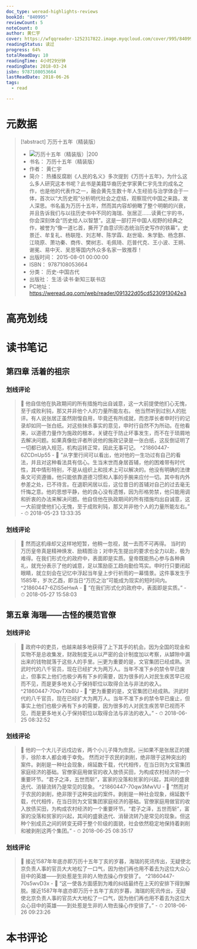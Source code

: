```yaml
---
doc_type: weread-highlights-reviews
bookId: "840995"
reviewCount: 5
noteCount: 0
author: 黄仁宇
cover: https://wfqqreader-1252317822.image.myqcloud.com/cover/995/840995/t7_840995.jpg
readingStatus: 读过
progress: 64%
totalReadDay: 10
readingTime: 4小时29分钟
readingDate: 2018-03-24
isbn: 9787108053664
lastReadDate: 2018-06-26
tags:
  - read

---
```

# 元数据
> [!abstract] 万历十五年（精装版）
> - ![ 万历十五年（精装版）|200](https://wfqqreader-1252317822.image.myqcloud.com/cover/995/840995/t7_840995.jpg)
> - 书名： 万历十五年（精装版）
> - 作者： 黄仁宇
> - 简介： 热播反腐剧《人民的名义》多次提到《万历十五年》，为什么这么多人研究这本书呢？此书是美籍华裔历史学家黄仁宇先生的成名之作，也是他的代表作之一，融会黄先生数十年人生经验与治学体会于一体，首次以“大历史观”分析明代社会之症结，观察现代中国之来路，发人深思。书名虽为万历十五年，然而其内容却俯瞰了整个明朝的兴衰，并且告诉我们与以往历史书中不同的海瑞、张居正……读黄仁宇的书，你会深刻体会“历史给人以智慧”。这是一部打开中国人视野的经典之作，被誉为“像一道匕首，撕开了由意识形态统治历史写作的铁幕”。史景迁、牟复礼、杨联陞、刘志琴、陈学霖、赵世瑜、朱学勤、杨念群、江晓原、萧功秦、商传、樊树志、毛佩琦、厄普代克、王小波、王朔、谢冕、易中天、吴思等国内外众多名家一致推荐！
> - 出版时间： 2015-08-01 00:00:00
> - ISBN： 9787108053664
> - 分类： 历史-中国古代
> - 出版社： 生活·读书·新知三联书店
> - PC地址：https://weread.qq.com/web/reader/091322d05cd5230913042e3

# 高亮划线

# 读书笔记

## 第四章 活着的祖宗

### 划线评论
> 📌 他自信他在执政期间的所有措施均出自诚意，这一大前提使他扪心无愧，至于成败利钝，那又并非他个人的力量所能左右。
他当然听到过别人的批评。有人说张居正虽然刚愎自用，毕竟还有所成就，而忠厚长者申时行的记录却如同一张白纸。对这些抹杀事实的意见，申时行自然不为所动。在他看来，以道德力量作为施政的根本，关键在于防止坏事发生，而不在于琐屑地去解决问题。如果真像批评者所说他的施政记录是一张白纸，这反倒证明了一切都已纳入规范，机构运转正常，因此无事可记。  ^21860447-6ZCDnUp55
    - 💭 “从字里行间可以看出，他对他的一生功过有自己的看法，并且对这种看法具有信心。生当末世而身居首辅，他的困难带有时代性，其中情形特别，不是从组织上和技术上可以解决的。他没有明确的法律条文可资遵循，他只能依靠道德习惯和人事的手腕来应付一切。其中有内外参差之处，已不待言。在退职闲居以后，这位昔日的首辅对自己的过去毫无忏悔之意。他的思想平静，他的良心没有遗憾，因为形格势禁，他只能用调和折衷的办法来解决问题。他自信他在执政期间的所有措施均出自诚意，这一大前提使他扪心无愧，至于成败利钝，那又并非他个人的力量所能左右。”
    - ⏱ 2018-05-23 13:33:35

### 划线评论
> 📌 然而这机缘却又这样地短暂，他稍一忽视，就一去而不可再得。
当时的万历皇帝真是精神焕发、励精图治；对申先生提出的要求也全力以赴，极为难得。在我们形式化的政府中，表面即是实质。皇帝既能热心参与各种典礼，就充分表示了他的诚意，足以策励臣工趋向勤俭笃实。申时行只要闭起眼睛，就立刻会在记忆中浮起当年皇上步行祈雨的一幕情景。这件事发生于1585年，岁次乙酉，即当日“万历之治”可能成为现实的短时间内。  ^21860447-6ZIS5eHwA
    - 💭 “在我们形式化的政府中，表面即是实质。”
    - ⏱ 2018-05-27 15:58:03
   
## 第五章 海瑞——古怪的模范官僚

### 划线评论
> 📌 政府中的吏员，也越来越多地获得了上下其手的机会。因为全国的现金和实物不是总收集发，财政制度无从以严密的会计制度加以考察，从罅隙中漏出来的钱物就落于这些人的手里。￼更为重要的是，文官集团已经成熟。洪武时代的八千官员，现在已经扩大为两万人。当年不准下乡的禁令早已废止，但事实上他们也极少再有下乡的需要，因为很多的人对民生疾苦早已视而不见，而是更多地关心于保持职位以取得合法与非法的收入。  ^21860447-70qvTXbBU
    - 💭 “更为重要的是，文官集团已经成熟。洪武时代的八千官员，现在已经扩大为两万人。当年不准下乡的禁令早已废止，但事实上他们也极少再有下乡的需要，因为很多的人对民生疾苦早已视而不见，而是更多地关心于保持职位以取得合法与非法的收入。”
    - ⏱ 2018-06-25 08:32:52

### 划线评论
> 📌 他的一个大儿子远戍边省，两个小儿子降为庶民。￼如果不是张居正的援手，徐阶本人都会难于幸免。
然而对于农民的剥削，绝非限于这种突出的案件。剥削是一种社会现象，绵延数千载，代代相传，在当日则为文官集团家庭经济的基础。官僚家庭用做官的收入放债买田，为构成农村经济的一个重要环节。“君子之泽，五世而斩”，富家的没落和贫家的兴起，其间的盛衰迭代、消替流转乃是常见的现象。  ^21860447-70qw3MwVU
    - 💭 “然而对于农民的剥削，绝非限于这种突出的案件。剥削是一种社会现象，绵延数千载，代代相传，在当日则为文官集团家庭经济的基础。官僚家庭用做官的收入放债买田，为构成农村经济的一个重要环节。“君子之泽，五世而斩”，富家的没落和贫家的兴起，其间的盛衰迭代、消替流转乃是常见的现象。但这种个别成员之间的转变无碍于整个阶级的面貌，社会依然稳定地保持着剥削和被剥削这两个集团。”
    - ⏱ 2018-06-25 08:35:17

### 划线评论
> 📌 接近1587年年底亦即万历十五年丁亥的岁暮，海瑞的死讯传出，无疑使北京负责人事的官员大大地松了一口气，因为他们再也用不着去为这位大众心目中的英雄——到处惹是生非的人物去操心作安排了。  ^21860447-70s5wvD3x
    - 💭 “这一使各方面感到为难的纠结最终在上天的安排下得到解脱。接近1587年年底亦即万历十五年丁亥的岁暮，海瑞的死讯传出，无疑使北京负责人事的官员大大地松了一口气，因为他们再也用不着去为这位大众心目中的英雄——到处惹是生非的人物去操心作安排了。”
    - ⏱ 2018-06-26 09:23:26
   
# 本书评论

